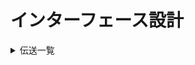 # インターフェース設計

<!-- 伝送一覧 -->
<details>  
    <summary>伝送一覧</summary>  
    <table>
        <thead>
            <tr>
                <th style="text-align: center;">伝送種別</th>
                <th style="text-align: center;">伝送種別名</th>
                <th style="text-align: center;">送信方向</th>
            </tr>
        <thead>
        <tbody>
            <tr>
                <td style="text-align: center;">0x00</td>
                <td>接続要求</td>
                <td>サーバ → クライアント</td>
            </tr>
            <tr>
                <td style="text-align: center;">0x01</td>
                <td>ストリーミング要求</td>
                <td>サーバ → クライアント</td>
            </tr>
            <tr>
                <td style="text-align: center;">0x10</td>
                <td>カメラ情報要求</td>
                <td>クライアント(ブラウザ) → カメラ </td>
            </tr>
            <tr>
                <td style="text-align: center;">0x12</td>
                <td>カメラ設定要求</td>
                <td>クライアント(ブラウザ) → カメラ </td>
            </tr>
            <tr>
                <td style="text-align: center;">0xFF</td>
                <td>切断要求</td>
                <td>クライアント → カメラ </td>
            </tr>
        </tbody>
    </table>
</details>  
